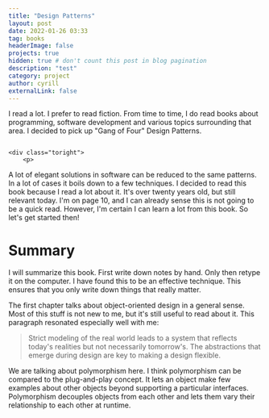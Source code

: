 ```yaml
---
title: "Design Patterns"
layout: post
date: 2022-01-26 03:33
tag: books
headerImage: false
projects: true
hidden: true # don't count this post in blog pagination
description: "test"
category: project
author: cyrill
externalLink: false
---
```


I read a lot. I prefer to read fiction. From time to time, I do read books about programming, software development and various topics surrounding that area. I decided to pick up "Gang of Four" Design Patterns. 


<div class="side-by-side">
    <div class="toleft">
        <img class="image" src="/assets/images/design_patterns.webp" alt="">
    </div>

    <div class="toright">
        <p>
A lot of elegant solutions in software can be reduced to the same patterns. In a lot of cases it boils down to a few techniques. 
I decided to read this book because I read a lot about it. It's over twenty years old, but still relevant today. 
I'm on page 10, and I can already sense this is not going to be a quick read. However, I'm certain I can learn a lot from this book. 
So let's get started then!</p>
    </div>
</div>

# Summary
I will summarize this book. First write down notes by hand. Only then retype it on the computer. I have found this to be an effective technique. This ensures that you only write down things that really matter.

The first chapter talks about object-oriented design in a general sense. Most of this stuff is not new to me, but it's still useful to read about it. 
This paragraph resonated especially well with me:
> Strict modeling of the real world leads to a system that reflects today's realities but not necessarily tomorrow's. The abstractions that emerge during design are key to making a design flexible. 

We are talking about polymorphism here. I think polymorphism can be compared to the plug-and-play concept. It lets an object make few examples about other objects beyond supporting a particular interfaces. Polymorphism decouples objects from each other and lets them vary their relationship to each other at runtime. 